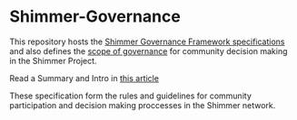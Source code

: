 # Shimmer-Governance

This repository hosts the [Shimmer Governance Framework specifications](https://github.com/iota-community/Shimmer-Governance/blob/main/The%20Shimmer%20Governance%20Framework.md) and also defines the [scope of governance](https://github.com/iota-community/Shimmer-Governance/blob/main/governance-scope.md) for community decision making in the Shimmer Project.

Read a Summary and Intro in [this article](https://github.com/iota-community/Shimmer-Governance/blob/main/Shimmer%20Governance%20Intro.md)

These specification form the rules and guidelines for community participation and decision making proccesses in the Shimmer network.

